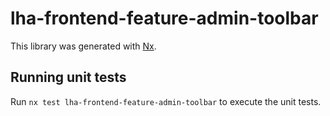 # lha-frontend-feature-admin-toolbar

This library was generated with [Nx](https://nx.dev).

## Running unit tests

Run `nx test lha-frontend-feature-admin-toolbar` to execute the unit tests.
